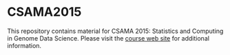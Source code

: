 # CSAMA2015

This repository contains material for CSAMA 2015: Statistics and
Computing in Genome Data Science. Please visit the [course web
site](http://www.huber.embl.de/csama/) for additional information.
